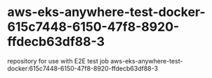 # aws-eks-anywhere-test-docker-615c7448-6150-47f8-8920-ffdecb63df88-3
repository for use with E2E test job aws-eks-anywhere-test-docker:615c7448-6150-47f8-8920-ffdecb63df88-3
